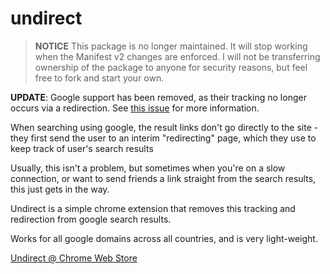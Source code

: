 undirect
========

> **NOTICE** This package is no longer maintained.  It will stop working when the Manifest v2 changes are enforced.  I will not be transferring ownership of the package to anyone for security reasons, but feel free to fork and start your own.

**UPDATE**: Google support has been removed, as their tracking no longer occurs via a redirection.  See [this issue](https://github.com/xwipeoutx/undirect/issues/13) for more information.

When searching using google, the result links don't go directly to the site - they first send the user to an interim "redirecting" page, which they use to keep track of user's search results

Usually, this isn't a problem, but sometimes when you're on a slow connection, or want to send friends a link straight from the search results, this just gets in the way.

Undirect is a simple chrome extension that removes this tracking and redirection from google search results.

Works for all google domains across all countries, and is very light-weight. 

[Undirect @ Chrome Web Store](https://chrome.google.com/webstore/detail/dohbiijnjeiejifbgfdhfknogknkglio "Undirect")
